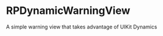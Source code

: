 RPDynamicWarningView
====================

A simple warning view that takes advantage of UIKit Dynamics
